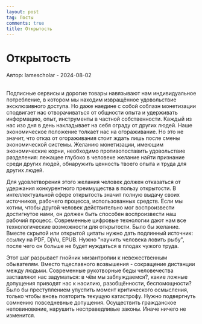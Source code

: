 ```yaml
---
layout: post
tag: Посты
comments: true
title: Открытость
---
```


# Открытость

Автор: lamescholar - 2024-08-02
<br><br>

Подписные сервисы и дорогие товары навязывают нам индивидуальное потребление, в котором мы находим извращённое удовольствие эксклюзивного доступа. Но даже наедине с собой соблазн монетизации сподвигает нас отворачиваться от общности опыта и удерживать информацию, опыт, инструменты в частной собственности. Каждый из нас изо дня в день накладывает на себя ограду от других людей. Наше экономическое положение толкает нас на огораживание. Но это не значит, что отказ от огораживания стоит ждать лишь после смены экономической системы. Желанию монетизации, имеющим экономические корни, необходимо противопоставить удовольствие разделения: лежащее глубоко в человеке желание найти признание среди других людей, обнаружить ценность твоего опыта и труда для других людей.

Для удовлетворения этого желания человек должен отказаться от удержания конкурентного преимущества в пользу открытости. В интеллектуальной сфере открытость значит полную выдачу своих источников, рабочего процесса, использованных средств. Если мы хотим, чтобы другой человек действительно мог воспроизвести достигнутое нами, он должен быть способен воспроизвести наш рабочий процесс. Современные цифровые технологии дают нам все технологические возможности для открытости. Было бы желание. Вместе скрытой или открытой цитаты нужно дать подлинный источник: ссылку на PDF, DjVu, EPUB. Нужно "научить человека ловить рыбу", после чего он больше не будет нуждаться в плодах чужого труда.

Этот шаг разрывает гнойник мизантропии к невежественным обывателям. Вместо тщеславного возвышения - сокращение дистанции между людьми. Современные рукотворные беды человечества заставляют нас задуматься: в чём мы заблуждаемся?, какие ложные допущения приводят нас к насилию, разобщённости, беспомощности? Было бы преступлением упустить момент критического осмысления, только чтобы вновь повторить текущую катастрофу. Нужно подвергнуть сомнению повседневные допущения. Осуществить гражданское неповиновение, нарушить несправедливые законы. Иначе ничего не изменится.